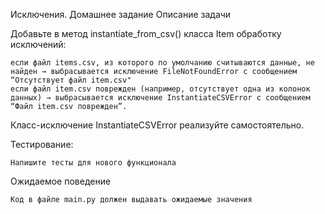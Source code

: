 Исключения. Домашнее задание
Описание задачи

Добавьте в метод instantiate_from_csv() класса Item обработку исключений:

    если файл items.csv, из которого по умолчанию считываются данные, не найден → выбрасывается исключение FileNotFoundError с сообщением “Отсутствует файл item.csv"
    если файл item.csv поврежден (например, отсутствует одна из колонок данных) → выбрасывается исключение InstantiateCSVError с сообщением “Файл item.csv поврежден”.

Класс-исключение InstantiateCSVError реализуйте самостоятельно.

Тестирование:

    Напишите тесты для нового функционала

Ожидаемое поведение

    Код в файле main.py должен выдавать ожидаемые значения
